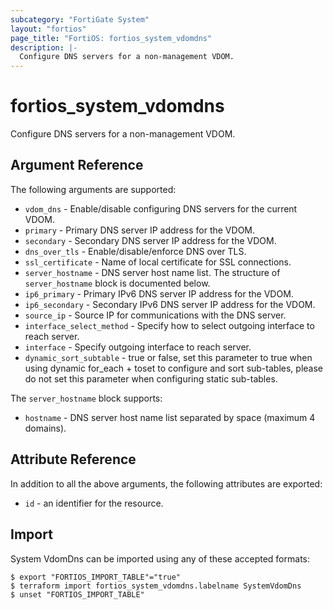 ```yaml
---
subcategory: "FortiGate System"
layout: "fortios"
page_title: "FortiOS: fortios_system_vdomdns"
description: |-
  Configure DNS servers for a non-management VDOM.
---
```


# fortios_system_vdomdns
Configure DNS servers for a non-management VDOM.

## Argument Reference

The following arguments are supported:

* `vdom_dns` - Enable/disable configuring DNS servers for the current VDOM.
* `primary` - Primary DNS server IP address for the VDOM.
* `secondary` - Secondary DNS server IP address for the VDOM.
* `dns_over_tls` - Enable/disable/enforce DNS over TLS.
* `ssl_certificate` - Name of local certificate for SSL connections.
* `server_hostname` - DNS server host name list. The structure of `server_hostname` block is documented below.
* `ip6_primary` - Primary IPv6 DNS server IP address for the VDOM.
* `ip6_secondary` - Secondary IPv6 DNS server IP address for the VDOM.
* `source_ip` - Source IP for communications with the DNS server.
* `interface_select_method` - Specify how to select outgoing interface to reach server.
* `interface` - Specify outgoing interface to reach server.
* `dynamic_sort_subtable` - true or false, set this parameter to true when using dynamic for_each + toset to configure and sort sub-tables, please do not set this parameter when configuring static sub-tables.

The `server_hostname` block supports:

* `hostname` - DNS server host name list separated by space (maximum 4 domains).


## Attribute Reference

In addition to all the above arguments, the following attributes are exported:
* `id` - an identifier for the resource.

## Import

System VdomDns can be imported using any of these accepted formats:
```
$ export "FORTIOS_IMPORT_TABLE"="true"
$ terraform import fortios_system_vdomdns.labelname SystemVdomDns
$ unset "FORTIOS_IMPORT_TABLE"
```
